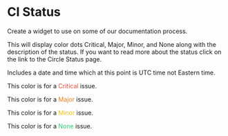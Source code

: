 # CI Status

Create a widget to use on some of our documentation process.

This will display color dots Critical, Major, Minor, and None along with the description of the status. 
If you want to read more about the status click on the link to the Circle Status page. 

Includes a date and time which at this point is UTC time not Eastern time.

This color is for a <span style="color:#e74c3c">Critical</span> issue.

This color is for a <span style="color:#e67e22">Major</span>  issue.

This color is for a <span style="color:#f1c40f">Minor</span> issue.

This color is for a <span style="color:#2ecc71">None</span> issue.


 [](https://mrossi113.github.io/ci-status/)

